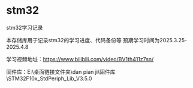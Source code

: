 # stm32
stm32学习记录

本存储库用于记录stm32的学习进度、代码备份等
预期学习时间为2025.3.25-2025.4.8

学习视频地址：https://www.bilibili.com/video/BV1th411z7sn/

固件库：E:\桌面链接文件夹\dan pian ji\固件库\STM32F10x_StdPeriph_Lib_V3.5.0
